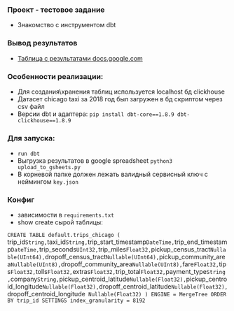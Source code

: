 ### Проект - тестовое задание
* Знакомство с инструментом dbt

### Вывод результатов
* [Таблица с результатами docs.google.com](https://docs.google.com/spreadsheets/d/12ucCkK-_wGDcD-TaC_N31r2dtofAxk92z0yAA_2q0ds/edit?gid=0#gid=0)

### Особенности реализации:
* Для создания\хранения таблиц используется localhost бд clickhouse
* Датасет chicago taxi за 2018 год был загружен в бд скриптом через csv файл
* Версии dbt и адаптера: `pip install dbt-core==1.8.9 dbt-clickhouse==1.8.9`

### Для запуска:
* `run dbt`
* Выгрузка результатов в google spreadsheet `python3 upload_to_gsheets.py`
* В корневой папке должен лежать валидный сервисный ключ с неймингом `key.json` 

### Конфиг
* зависимости в `requirements.txt`
* show create сырой таблицы:

`CREATE TABLE default.trips_chicago ( `trip_id` String, `taxi_id` String, `trip_start_timestamp` DateTime, `trip_end_timestamp` DateTime, `trip_seconds` UInt32, `trip_miles` Float32, `pickup_census_tract` Nullable(UInt64), `dropoff_census_tract` Nullable(UInt64), `pickup_community_area` Nullable(UInt8), `dropoff_community_area` Nullable(UInt8), `fare` Float32, `tips` Float32, `tolls` Float32, `extras` Float32, `trip_total` Float32, `payment_type` String, `company` String, `pickup_centroid_latitude` Nullable(Float32), `pickup_centroid_longitude` Nullable(Float32), `dropoff_centroid_latitude` Nullable(Float32), `dropoff_centroid_longitude` Nullable(Float32) ) ENGINE = MergeTree ORDER BY trip_id SETTINGS index_granularity = 8192`
